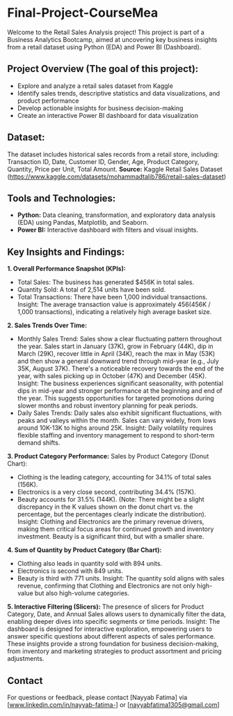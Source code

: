 # Final-Project-CourseMea
Welcome to the Retail Sales Analysis project! This project is part of a Business Analytics Bootcamp, aimed at uncovering key business insights from a retail dataset using Python (EDA) and Power BI (Dashboard).

## Project Overview (The goal of this project):
- Explore and analyze a retail sales dataset from Kaggle
- Identify sales trends, descriptive statistics and data visualizations, and product performance
- Develop actionable insights for business decision-making
- Create an interactive Power BI dashboard for data visualization
  
## Dataset:
The dataset includes historical sales records from a retail store, including: Transaction ID, Date, Customer ID, Gender, Age, Product Category, Quantity, Price per Unit, Total Amount.
**Source:** Kaggle Retail Sales Dataset (https://www.kaggle.com/datasets/mohammadtalib786/retail-sales-dataset)

## Tools and Technologies:
- **Python:** Data cleaning, transformation, and exploratory data analysis (EDA) using Pandas, Matplotlib, and Seaborn.
- **Power BI:** Interactive dashboard with filters and visual insights.
  
## Key Insights and Findings:
**1. Overall Performance Snapshot (KPIs):**
- Total Sales: The business has generated $456K in total sales.
- Quantity Sold: A total of 2,514 units have been sold.
- Total Transactions: There have been 1,000 individual transactions.
Insight: The average transaction value is approximately $456 ($456K / 1,000 transactions), indicating a relatively high average basket size.

**2. Sales Trends Over Time:**
- Monthly Sales Trend: Sales show a clear fluctuating pattern throughout the year. Sales start in January (37K), grow in February (44K), dip in March (29K), recover little in April (34K), reach the max in May (53K) and then show a general downward trend through mid-year (e.g., July 35K, August 37K). There's a noticeable recovery towards the end of the year, with sales picking up in October (47K) and December (45K).
Insight: The business experiences significant seasonality, with potential dips in mid-year and stronger performance at the beginning and end of the year. This suggests opportunities for targeted promotions during slower months and robust inventory planning for peak periods.
- Daily Sales Trends: Daily sales also exhibit significant fluctuations, with peaks and valleys within the month. Sales can vary widely, from lows around 10K-13K to highs around 25K.
Insight: Daily volatility requires flexible staffing and inventory management to respond to short-term demand shifts.

**3. Product Category Performance:**
Sales by Product Category (Donut Chart): 
- Clothing is the leading category, accounting for 34.1% of total sales (156K).
- Electronics is a very close second, contributing 34.4% (157K).
- Beauty accounts for 31.5% (144K). (Note: There might be a slight discrepancy in the K values shown on the donut chart vs. the percentage, but the percentages clearly indicate the distribution).
Insight: Clothing and Electronics are the primary revenue drivers, making them critical focus areas for continued growth and inventory investment. Beauty is a significant third, but with a smaller share.

**4. Sum of Quantity by Product Category (Bar Chart):**
- Clothing also leads in quantity sold with 894 units.
- Electronics is second with 849 units.
- Beauty is third with 771 units.
Insight: The quantity sold aligns with sales revenue, confirming that Clothing and Electronics are not only high-value but also high-volume categories.

**5. Interactive Filtering (Slicers):**
The presence of slicers for Product Category, Date, and Annual Sales allows users to dynamically filter the data, enabling deeper dives into specific segments or time periods.
Insight: The dashboard is designed for interactive exploration, empowering users to answer specific questions about different aspects of sales performance.
These insights provide a strong foundation for business decision-making, from inventory and marketing strategies to product assortment and pricing adjustments.

## Contact
For questions or feedback, please contact [Nayyab Fatima] via [www.linkedin.com/in/nayyab-fatima-] or [nayyabfatima1305@gmail.com]
